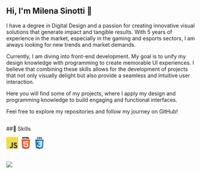 ## Hi, I'm Milena Sinotti 👋

I have a degree in Digital Design and a passion for creating innovative visual solutions that generate impact and tangible results. With 5 years of experience in the market, especially in the gaming and esports sectors, I am always looking for new trends and market demands.

Currently, I am diving into front-end development. My goal is to unify my design knowledge with programming to create memorable UI experiences. I believe that combining these skills allows for the development of projects that not only visually delight but also provide a seamless and intuitive user interaction.

Here you will find some of my projects, where I apply my design and programming knowledge to build engaging and functional interfaces.

Feel free to explore my repositories and follow my journey on GitHub!

##

##🚀 Skills

<code><img height="32" src="https://raw.githubusercontent.com/github/explore/80688e429a7d4ef2fca1e82350fe8e3517d3494d/topics/javascript/javascript.png" alt="Javascript"/></code>
<code><img height="32" src="https://raw.githubusercontent.com/github/explore/80688e429a7d4ef2fca1e82350fe8e3517d3494d/topics/html/html.png" alt="HTML5"/></code>
<code><img height="32" src="https://raw.githubusercontent.com/github/explore/80688e429a7d4ef2fca1e82350fe8e3517d3494d/topics/css/css.png" alt="CSS"/></code>

##

<div> 
  <a href="https://www.linkedin.com/in/milenasinotti" target="_blank"><img src="https://img.shields.io/badge/-LinkedIn-%230077B5?style=for-the-badge&logo=linkedin&logoColor=white" target="_blank"></a> 
</div>
